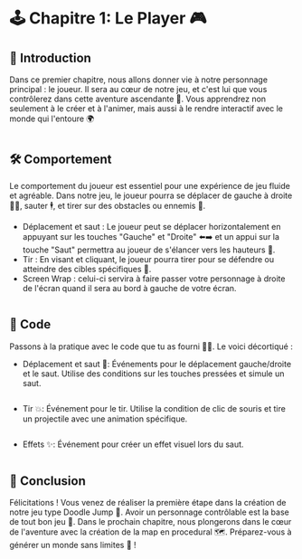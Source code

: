 # 🕹 Chapitre 1: Le Player 🎮
## 🚀 Introduction
Dans ce premier chapitre, nous allons donner vie à notre personnage principal : le joueur. Il sera au cœur de notre jeu, et c'est lui que vous contrôlerez dans cette aventure ascendante 🌈. Vous apprendrez non seulement à le créer et à l'animer, mais aussi à le rendre interactif avec le monde qui l'entoure 🌍

![]()

## 🛠 Comportement
Le comportement du joueur est essentiel pour une expérience de jeu fluide et agréable. Dans notre jeu, le joueur pourra se déplacer de gauche à droite 🏃‍♂️, sauter 🕴, et tirer sur des obstacles ou ennemis 🔫.

- Déplacement et saut : Le joueur peut se déplacer horizontalement en appuyant sur les touches "Gauche" et "Droite" ⬅️➡️ et un appui sur la touche "Saut" permettra au joueur de s'élancer vers les hauteurs 🚀.
- Tir : En visant et cliquant, le joueur pourra tirer pour se défendre ou atteindre des cibles spécifiques 🎯.
- Screen Wrap : celui-ci servira à faire passer votre personnage à droite de l'écran quand il sera au bord à gauche de votre écran.

![]()

## 📝 Code
Passons à la pratique avec le code que tu as fourni 🧑‍💻. Le voici décortiqué :

- Déplacement et saut 🦘: Événements pour le déplacement gauche/droite et le saut. Utilise des conditions sur les touches pressées et simule un saut.
  
  ![]()
  
- Tir 💥: Événement pour le tir. Utilise la condition de clic de souris et tire un projectile avec une animation spécifique.
  
 ![]()

- Effets ✨: Événement pour créer un effet visuel lors du saut.
  
 ![]()

## 🎉 Conclusion
Félicitations ! Vous venez de réaliser la première étape dans la création de notre jeu type Doodle Jump 🥳. Avoir un personnage contrôlable est la base de tout bon jeu 🎲. Dans le prochain chapitre, nous plongerons dans le cœur de l'aventure avec la création de la map en procedural 🗺️. Préparez-vous à générer un monde sans limites 🚀 !
